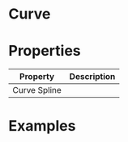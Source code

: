 # Curve


# Properties


| Property | Description| 
| -------- | -----------|
| Curve Spline |  |




# Examples
